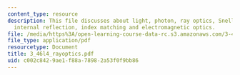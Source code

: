 ```yaml
---
content_type: resource
description: This file discusses about light, photon, ray optics, Snell?s law, total
  internal reflection, index matching and electromagnetic optics.
file: /media/https%3A/open-learning-course-data-rc.s3.amazonaws.com/3-46-photonic-materials-and-devices-spring-2006/c002c8429ae1f88a78982a53f0f9bb86_3_46l4_rayoptics.pdf
file_type: application/pdf
resourcetype: Document
title: 3_46l4_rayoptics.pdf
uid: c002c842-9ae1-f88a-7898-2a53f0f9bb86
---
```

